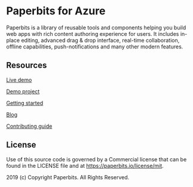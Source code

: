 # Paperbits for Azure

Paperbits is a library of reusable tools and components helping you build web apps with rich content authoring experience for users. It includes in-place editing, advanced drag & drop interface, real-time collaboration, offline capabilities, push-notifications and many other modern features.


## Resources

[Live demo](https://demo.paperbits.io)

[Demo project](https://github.com/paperbits/paperbits-demo)

[Getting started](https://paperbits.io/wiki/getting-started)

[Blog](https://paperbits.io/blog)

[Contributing guide](https://paperbits.io/contributing)


## License
Use of this source code is governed by a Commercial license that can be found in the LICENSE file and at https://paperbits.io/license/mit.

2019 (c) Copyright Paperbits. All Rights Reserved.
